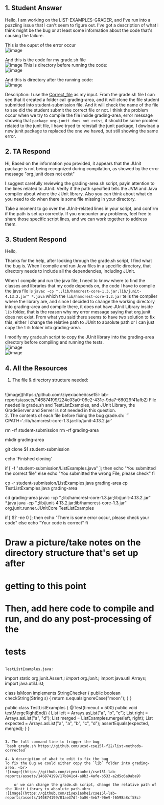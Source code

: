 ## 1. Student Answer



Hello, I am working on the LIST-EXAMPLES-GRADER, and I've run into a puzzling issue that I can't seem to figure out. I've got a description of what I think might be the bug or at least some information about the code that's causing the failure.


This is the ouput of the error occur
<br>
![image](https://github.com/ziyexiaohei/cse15l-lab-reports/assets/146874199/813e8b85-7860-48ab-aa6c-134df816a0b5)


And this is the code for my grade.sh file
<br>
![image](https://github.com/ziyexiaohei/cse15l-lab-reports/assets/146874199/e73385b5-f3c2-416e-b221-0d08c31ba0d9)
This is directory before running the code:
<br>
![image](https://github.com/ziyexiaohei/cse15l-lab-reports/assets/146874199/07395dd9-d927-4a11-acf8-5f9591560b0a)

And this is directory after the running code:
<br>
![image](https://github.com/ziyexiaohei/cse15l-lab-reports/assets/146874199/c72b3a47-cee1-4087-9c6d-cce3d30ae4c5)

Description: I use the [Correct_file](https://github.com/ucsd-cse15l-f22/list-methods-corrected) as my input. From the grade.sh file I can see that it created a folder call grading-area, and it will clone the file student submitted into student-submission file. And it will check the name of the file to see did the student submit the correct file or not. I think the problem occur when we try to compile the file inside grading-area, error message showing that `package org.junit does not exist`, it should be some problem related to the junit file, I have tryed to reinstall the junit package, I dowload a new junit package to replaced the one we haved, but still showing the same error.


## 2. TA Respond 

Hi, 
Based on the information you provided, it appears that the JUnit package is not being recognized during compilation, as showed by the error message "org.junit does not exist"

I suggest carefully reviewing the grading-area.sh script, payin attention to the lines related to JUnit. Verify if the path specified tells the JVM and Java compiler about where the JUnit library. Also you can think about what do you need to do when there is some file missing in your directory.

Take a moment to go over the JUnit-related lines in your script, and confirm if the path is set up correctly. If you encounter any problems, feel free to share those specific script lines, and we can work together to address them.




## 3. Student Respond

Hello, 

Thanks for the help, after looking through the grade.sh script, I find what the bug is. When I compile and run Java files in a specific directory, that directory needs to include all the dependencies, including JUnit.

When I compile and run the java file, I need to know where to find the classes and libraries that my code depends on, the code I have to compile the java file is `javac -cp ".;lib/hamcrest-core-1.3.jar;lib/junit-4.13.2.jar" *.java` which the `lib/hamcrest-core-1.3.jar` tells the compiler where the library are, and since I decided to change the working directory into grading-area and compile there, it does not have JUnit Library inside `lib` folder, that is the reason why my error message saying that org.junit does not exist. From what you said there seems to have two solution to fix this, either I change the relative path to JUnit to absolute path or I can just copy the `lib` folder into grading-area.

I modify my grade.sh script to copy the JUnit library into the grading-area directory before compiling and running the tests.<br>
![image](https://github.com/ziyexiaohei/cse15l-lab-reports/assets/146874199/2487f883-392a-4517-91d9-20eee8f85b8c)
<br>
![image](https://github.com/ziyexiaohei/cse15l-lab-reports/assets/146874199/49f22ea2-40e1-4631-af95-a77cc30ce151)


## 4. All the Resources
1. The file & directory structure needed:
<br>
![image](https://github.com/ziyexiaohei/cse15l-lab-reports/assets/146874199/224c03a0-06e2-431e-9da7-66029f41afb2)
File needed is grade.sh and TestListExamples, and JUnit Library, the GradeServer and Server is not needed in this question.
<br>
2. The contents of each file before fixing the bug
grade.sh:
```
CPATH='.:lib/hamcrest-core-1.3.jar:lib/junit-4.13.2.jar'

rm -rf student-submission
rm -rf grading-area

mkdir grading-area

git clone $1 student-submission

echo 'Finished cloning'


if  [ -f "student-submission/ListExamples.java" ]; then
    echo "You submitted the correct file"
    else
    echo "You submitted the wrong File, please check"
fi

cp -r student-submission/ListExamples.java grading-area
cp TestListExamples.java grading-area

cd grading-area
javac -cp ".;lib/hamcrest-core-1.3.jar;lib/junit-4.13.2.jar" *.java
java -cp ".;lib/junit-4.13.2.jar;lib/hamcrest-core-1.3.jar" org.junit.runner.JUnitCore TestListExamples

if [ $? -ne 0 ]; then
    echo "There is some error occur, please check your code"
else 
    echo "Your code is correct"
fi


# Draw a picture/take notes on the directory structure that's set up after
# getting to this point

# Then, add here code to compile and run, and do any post-processing of the
# tests
```

TestListExamples.java:
```
import static org.junit.Assert.*;
import org.junit.*;
import java.util.Arrays;
import java.util.List;

class IsMoon implements StringChecker {
  public boolean checkString(String s) {
    return s.equalsIgnoreCase("moon");
  }
}

public class TestListExamples {
  @Test(timeout = 500)
  public void testMergeRightEnd() {
    List<String> left = Arrays.asList("a", "b", "c");
    List<String> right = Arrays.asList("a", "d");
    List<String> merged = ListExamples.merge(left, right);
    List<String> expected = Arrays.asList("a", "a", "b", "c", "d");
    assertEquals(expected, merged);
  }
}
```

3. The full command line to trigger the bug
`bash grade.sh https://github.com/ucsd-cse15l-f22/list-methods-corrected`

4. A description of what to edit to fix the bug
To fix the Bug we could either copy the `lib` folder into grading-area. <br>
![image](https://github.com/ziyexiaohei/cse15l-lab-reports/assets/146874199/17b841c4-a8b3-4afe-b533-a2d5c6a9aba9)

    or we can change the grade.sh script, change the relative path of the JUnit Library to absolute path.<br>
![image](https://github.com/ziyexiaohei/cse15l-lab-reports/assets/146874199/01ae37df-5a86-4eb7-96e9-f6598a8cf58c)
